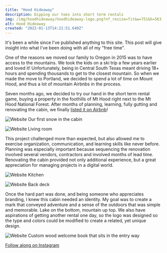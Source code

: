 ```yaml
---
title: "Hood Hideaway"
description: Dipping our toes into short term rentals
img: /img/hoodhideaway/hoodhideaway-logo.png?nf_resize=fit&w=751&h=563
alt: Hood Hideaway
created: "2022-01-13T14:21:51.640Z"
---
```


It's been a while since I've published anything to this site. This post will give insight into what I've been doing with all of my "free time".

One of the reasons we moved our family to Oregon in 2015 was to have access to the mountains. We took the kids on a ski trip a few years earlier and loved it! Unfortunately, being in Central South Texas meant driving 18+ hours and spending thousands to get to the closest mountain. So when we made the move to Portland, we decided to spend a lot of time on Mount Hood, and thus a lot of mountain Airbnbs in the process.

Seven months ago, we decided to try our hand in the short term rental game, buying a property in the foothills of Mt Hood right next to the Mt Hood National Forest. After months of planning, learning, fully gutting and renovating the cabin, we finally [listed it on Airbnb](https://airbnb.com/h/hoodhideaway)!

![Website](/img/hoodhideaway/snow-covered.png?nf_resize=fit&w=751&h=563)
Our first snow in the cabin

![Website](/img/hoodhideaway/living.jpg?nf_resize=fit&w=751&h=563)
Living room

This project challenged more than expected, but also allowed me to exercise organization, communication, and learning skills like never before. Planning was especially important because sequencing the renovation involved several vendors, contractors and involved months of lead time. Renovating the cabin provided not only additional experience, but a great appreciation for managing projects in a digital world.

![Website](/img/hoodhideaway/kitchen.jpg?nf_resize=fit&w=751&h=563)
Kitchen

![Website](/img/hoodhideaway/exterior.jpg?nf_resize=fit&w=751&h=563)
Back deck

Once the hard part was done, and being someone who appreciates branding, I knew this cabin needed an identity. My goal was to create a mark that conveyed adventure and a sense of the outdoors that was simple and memorable. Lake on the bottom, mountain up top. We also have aspirations of getting another rental one day, so the logo was designed so the type and colors could be modified to create a related, yet unique design.

![Website](/img/hoodhideaway/welcome-book.png?nf_resize=fit&w=751&h=563)
Custom wood welcome book that sits in the entry way

[Follow along on Instagram](http://instagram.com/hoodhideaway)